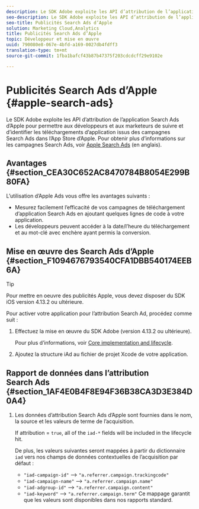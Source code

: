 ```yaml
---
description: Le SDK Adobe exploite les API d’attribution de l’application Search Ads d’Apple pour permettre aux développeurs et aux marketeurs de suivre et d’identifier les téléchargements d’application issus des campagnes Search Ads dans l’App Store d’Apple.
seo-description: Le SDK Adobe exploite les API d’attribution de l’application Search Ads d’Apple pour permettre aux développeurs et aux marketeurs de suivre et d’identifier les téléchargements d’application issus des campagnes Search Ads dans l’App Store d’Apple.
seo-title: Publicités Search Ads d’Apple
solution: Marketing Cloud,Analytics
title: Publicités Search Ads d’Apple
topic: Développeur et mise en œuvre
uuid: 790080e8-067e-4bfd-a169-0027db4fdff3
translation-type: tm+mt
source-git-commit: 1fba1bafcf43b87b47375f203cdcdcff29e9102e

---
```



# Publicités Search Ads d’Apple {#apple-search-ads}

Le SDK Adobe exploite les API d’attribution de l’application Search Ads d’Apple pour permettre aux développeurs et aux marketeurs de suivre et d’identifier les téléchargements d’application issus des campagnes Search Ads dans l’App Store d’Apple. Pour obtenir plus d’informations sur les campagnes Search Ads, voir [Apple Search Ads](https://searchads.apple.com) (en anglais).

## Avantages {#section_CEA30C652AC8470784B8054E299B80FA}

L’utilisation d’Apple Ads vous offre les avantages suivants :

* Mesurez facilement l’efficacité de vos campagnes de téléchargement d’application Search Ads en ajoutant quelques lignes de code à votre application.
* Les développeurs peuvent accéder à la date/l’heure du téléchargement et au mot-clé avec enchère ayant permis la conversion.

## Mise en œuvre des Search Ads d’Apple {#section_F1094676793540CFA1DBB540174EEB6A}

>[!TIP]
>
>Pour mettre en oeuvre des publicités Apple, vous devez disposer du SDK iOS version 4.13.2 ou ultérieure.

Pour activer votre application pour l’attribution Search Ad, procédez comme suit :

1. Effectuez la mise en œuvre du SDK Adobe (version 4.13.2 ou ultérieure).

   Pour plus d’informations, voir [Core implementation and lifecycle](/help/ios/getting-started/dev-qs.md).

1. Ajoutez la structure iAd au fichier de projet Xcode de votre application.

## Rapport de données dans l’attribution Search Ads {#section_1AF4E0B4F8E94F36B38CA3D3E384D0A4}

1. Les données d’attribution Search Ads d’Apple sont fournies dans le nom, la source et les valeurs de terme de l’acquisition.

   If attribution = `true`, all of the `iad-*` fields will be included in the lifecycle hit.

   De plus, les valeurs suivantes seront mappées à partir du dictionnaire `iad` vers nos champs de données contextuelles de l’acquisition par défaut :

   * `"iad-campaign-id"` --&gt; `"a.referrer.campaign.trackingcode"`
   * `"iad-campaign-name"` --&gt; `"a.referrer.campaign.name"`
   * `"iad-adgroup-id"` --&gt; `"a.referrer.campaign.content"`
   * `"iad-keyword"` --&gt; `"a.referrer.campaign.term"`
   Ce mappage garantit que les valeurs sont disponibles dans nos rapports standard.

